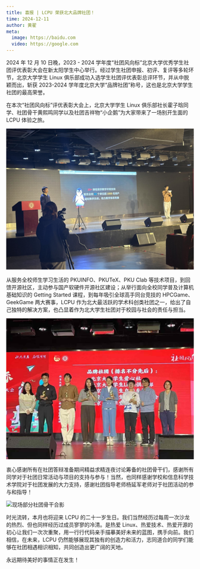```yaml
---
title: 喜报 | LCPU 荣获北大品牌社团！
time: 2024-12-11
author: 黄翟
meta:
  image: https://baidu.com
  video: https://google.com
---
```


2024 年 12 月 10 日晚，2023 - 2024 学年度“社团风向标”北京大学优秀学生社团评优表彰大会在新太阳学生中心举行。经过学生社团申报、初评、复评等多轮环节，北京大学学生 Linux 俱乐部成功入选学生社团评优表彰总评环节，并从中脱颖而出，斩获 2023-2024 学年度北京大学“品牌社团”称号，这也是北京大学学生社团的最高荣誉。

在本次“社团风向标”评优表彰大会上，北京大学学生 Linux 俱乐部社长霍子晗同学、社团骨干黄熙鸣同学以及社团吉祥物“小企鹅”为大家带来了一场别开生面的 LCPU 体验之旅。

![社团风采展示实况](./pre.jpg)

从服务全校师生学习生活的 PKUINFO、PKUTeX、PKU Clab 等技术项目，到回馈开源社区，主动参与国产软硬件开源社区建设；从举行面向全校同学普及计算机基础知识的 Getting Started 课程，到每年吸引全球高手同台竞技的 HPCGame、GeekGame 两大赛事，LCPU 作为北大最活跃的学术科创类社团之一，给出了自己独特的解决方案，也凸显着作为北大学生社团对于校园与社会的责任与担当。

![品牌社团颁奖现场](./ceremony.jpg)

衷心感谢所有在社团答辩准备期间精益求精连夜讨论筹备的社团骨干们，感谢所有同学对于社团日常活动与项目的支持与参与！当然，也同样感谢学校和信息科学技术学院对于社团发展的大力支持，感谢社团指导老师杨延军老师对于社团活动的参与和指导！

![现场部分社团骨干合影](./ap.jpg)

时光流转，本月也将迎来 LCPU 的二十一岁生日。我们当然经历过每周一次沙龙的热烈、但也同样经历过成员寥寥的冷清。是热爱 Linux、热爱技术、热爱开源的初心让我们一次次重聚，用一行行代码亲手描摹美好未来的蓝图，携手向前。我们相信，在未来，LCPU 仍然能够展现其独有的创造力和活力，志同道合的同学们能够在社团相遇相识相知，共同创造出更广阔的天地。

永远期待美好的事情正在发生！

